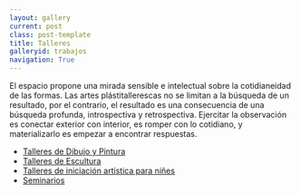 ```yaml
---
layout: gallery
current: post
class: post-template
title: Talleres
galleryid: trabajos
navigation: True
---
```



El espacio propone una mirada sensible e intelectual sobre la cotidianeidad de las formas. Las artes plástitallerescas no se limitan a la búsqueda de un resultado, por el contrario, el resultado es una consecuencia de una búsqueda profunda, introspectiva y retrospectiva. Ejercitar la observación es conectar exterior con interior, es romper con lo cotidiano, y materializarlo es empezar a encontrar respuestas.


- [Talleres de Dibujo y Pintura]({{site.baseurl}})
- [Talleres de Escultura]({{site.baseurl}})
- [Talleres de iniciación artística para niñes]({{site.baseurl}})
- [Seminarios]({{site.baseurl}})

